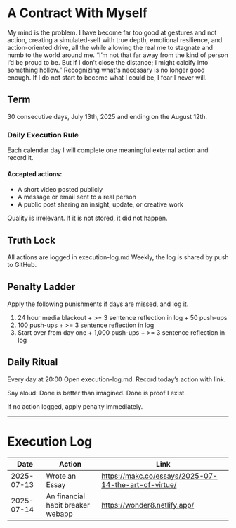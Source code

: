 # A Contract With Myself
My mind is the problem. I have become far too good at gestures and not action, creating a simulated-self with true depth, emotional resilience, and action-oriented drive, all the while allowing the real me to stagnate and numb to the world around me. “I’m not that far away from the kind of person I’d be proud to be. But if I don’t close the distance; I might calcify into something hollow.” Recognizing what's necessary is no longer good enough. If I do not start to become what I could be, I fear I never will.

## Term
30 consecutive days, July 13th, 2025 and ending on the August 12th.

### Daily Execution Rule
Each calendar day I will complete one meaningful external action and record it.

#### Accepted actions:
* A short video posted publicly
* A message or email sent to a real person
* A public post sharing an insight, update, or creative work

Quality is irrelevant. If it is not stored, it did not happen.

## Truth Lock
All actions are logged in execution-log.md
Weekly, the log is shared by push to GitHub.

## Penalty Ladder
Apply the following punishments if days are missed, and log it.

1. 24 hour media blackout + >= 3 sentence reflection in log + 50 push-ups
2. 100 push-ups + >= 3 sentence reflection in log
3. Start over from day one + 1,000 push-ups + >= 3 sentence reflection in log

## Daily Ritual
Every day at 20:00
Open execution-log.md.
Record today’s action with link.

Say aloud: Done is better than imagined. Done is proof I exist.

If no action logged, apply penalty immediately.

--- 

# Execution Log

| Date | Action | Link |
|------|--------|------|
| 2025-07-13 | Wrote an Essay | https://makc.co/essays/2025-07-14-the-art-of-virtue/ |
| 2025-07-14 | An financial habit breaker webapp | https://wonder8.netlify.app/ |
